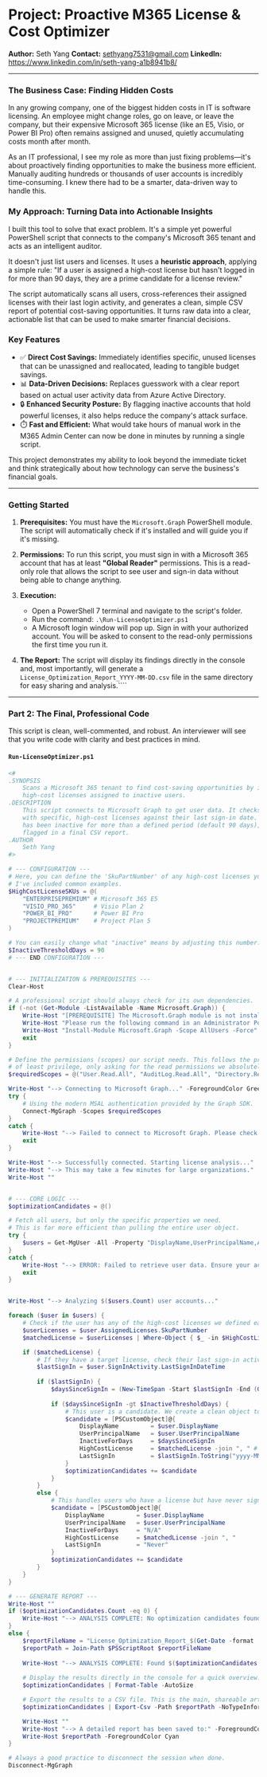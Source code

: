 # Project: Proactive M365 License & Cost Optimizer

**Author:** Seth Yang
**Contact:** sethyang7531@gmail.com
**LinkedIn:** https://www.linkedin.com/in/seth-yang-a1b8941b8/

---

### **The Business Case: Finding Hidden Costs**

In any growing company, one of the biggest hidden costs in IT is software licensing. An employee might change roles, go on leave, or leave the company, but their expensive Microsoft 365 license (like an E5, Visio, or Power BI Pro) often remains assigned and unused, quietly accumulating costs month after month.

As an IT professional, I see my role as more than just fixing problems—it's about proactively finding opportunities to make the business more efficient. Manually auditing hundreds or thousands of user accounts is incredibly time-consuming. I knew there had to be a smarter, data-driven way to handle this.

### My Approach: Turning Data into Actionable Insights

I built this tool to solve that exact problem. It's a simple yet powerful PowerShell script that connects to the company's Microsoft 365 tenant and acts as an intelligent auditor.

It doesn't just list users and licenses. It uses a **heuristic approach**, applying a simple rule: "If a user is assigned a high-cost license but hasn't logged in for more than 90 days, they are a prime candidate for a license review."

The script automatically scans all users, cross-references their assigned licenses with their last login activity, and generates a clean, simple CSV report of potential cost-saving opportunities. It turns raw data into a clear, actionable list that can be used to make smarter financial decisions.

### Key Features

*   ✅ **Direct Cost Savings:** Immediately identifies specific, unused licenses that can be unassigned and reallocated, leading to tangible budget savings.
*   📊 **Data-Driven Decisions:** Replaces guesswork with a clear report based on actual user activity data from Azure Active Directory.
*   🔒 **Enhanced Security Posture:** By flagging inactive accounts that hold powerful licenses, it also helps reduce the company's attack surface.
*   ⏱️ **Fast and Efficient:** What would take hours of manual work in the M365 Admin Center can now be done in minutes by running a single script.

This project demonstrates my ability to look beyond the immediate ticket and think strategically about how technology can serve the business's financial goals.

---

### **Getting Started**

1.  **Prerequisites:** You must have the `Microsoft.Graph` PowerShell module. The script will automatically check if it's installed and will guide you if it's missing.

2.  **Permissions:** To run this script, you must sign in with a Microsoft 365 account that has at least **"Global Reader"** permissions. This is a read-only role that allows the script to see user and sign-in data without being able to change anything.

3.  **Execution:**
    *   Open a PowerShell 7 terminal and navigate to the script's folder.
    *   Run the command: `.\Run-LicenseOptimizer.ps1`
    *   A Microsoft login window will pop up. Sign in with your authorized account. You will be asked to consent to the read-only permissions the first time you run it.

4.  **The Report:** The script will display its findings directly in the console and, most importantly, will generate a `License_Optimization_Report_YYYY-MM-DD.csv` file in the same directory for easy sharing and analysis.````

---

### **Part 2: The Final, Professional Code**

This script is clean, well-commented, and robust. An interviewer will see that you write code with clarity and best practices in mind.

#### **`Run-LicenseOptimizer.ps1`**

```powershell
<#
.SYNOPSIS
    Scans a Microsoft 365 tenant to find cost-saving opportunities by identifying
    high-cost licenses assigned to inactive users.
.DESCRIPTION
    This script connects to Microsoft Graph to get user data. It checks users
    with specific, high-cost licenses against their last sign-in date. If a user
    has been inactive for more than a defined period (default 90 days), they are
    flagged in a final CSV report.
.AUTHOR
    Seth Yang
#>

# --- CONFIGURATION ---
# Here, you can define the 'SkuPartNumber' of any high-cost licenses you want to track.
# I've included common examples.
$HighCostLicenseSKUs = @(
    "ENTERPRISEPREMIUM" # Microsoft 365 E5
    "VISIO_PRO_365"     # Visio Plan 2
    "POWER_BI_PRO"      # Power BI Pro
    "PROJECTPREMIUM"    # Project Plan 5
)

# You can easily change what "inactive" means by adjusting this number.
$InactiveThresholdDays = 90
# --- END CONFIGURATION ---


# --- INITIALIZATION & PREREQUISITES ---
Clear-Host

# A professional script should always check for its own dependencies.
if (-not (Get-Module -ListAvailable -Name Microsoft.Graph)) {
    Write-Host "[PREREQUISITE] The Microsoft.Graph module is not installed." -ForegroundColor Yellow
    Write-Host "Please run the following command in an Administrator PowerShell window:" -ForegroundColor Yellow
    Write-Host "Install-Module Microsoft.Graph -Scope AllUsers -Force" -ForegroundColor Cyan
    exit
}

# Define the permissions (scopes) our script needs. This follows the principle
# of least privilege, only asking for the read permissions we absolutely need.
$requiredScopes = @("User.Read.All", "AuditLog.Read.All", "Directory.Read.All")

Write-Host "--> Connecting to Microsoft Graph..." -ForegroundColor Green
try {
    # Using the modern MSAL authentication provided by the Graph SDK.
    Connect-MgGraph -Scopes $requiredScopes
}
catch {
    Write-Host "--> Failed to connect to Microsoft Graph. Please check your connection and permissions." -ForegroundColor Red
    exit
}

Write-Host "--> Successfully connected. Starting license analysis..."
Write-Host "--> This may take a few minutes for large organizations."
Write-Host ""


# --- CORE LOGIC ---
$optimizationCandidates = @()

# Fetch all users, but only the specific properties we need.
# This is far more efficient than pulling the entire user object.
try {
    $users = Get-MgUser -All -Property "DisplayName,UserPrincipalName,AssignedLicenses,SignInActivity"
}
catch {
    Write-Host "--> ERROR: Failed to retrieve user data. Ensure your account has Global Reader permissions." -ForegroundColor Red
    exit
}


Write-Host "--> Analyzing $($users.Count) user accounts..."

foreach ($user in $users) {
    # Check if the user has any of the high-cost licenses we defined earlier.
    $userLicenses = $user.AssignedLicenses.SkuPartNumber
    $matchedLicense = $userLicenses | Where-Object { $_ -in $HighCostLicenseSKUs }

    if ($matchedLicense) {
        # If they have a target license, check their last sign-in activity.
        $lastSignIn = $user.SignInActivity.LastSignInDateTime
        
        if ($lastSignIn) {
            $daysSinceSignIn = (New-TimeSpan -Start $lastSignIn -End (Get-Date)).Days
            
            if ($daysSinceSignIn -gt $InactiveThresholdDays) {
                # This user is a candidate. We create a clean object to store the data.
                $candidate = [PSCustomObject]@{
                    DisplayName         = $user.DisplayName
                    UserPrincipalName   = $user.UserPrincipalName
                    InactiveForDays     = $daysSinceSignIn
                    HighCostLicense     = $matchedLicense -join ", " # Handles users with multiple matches
                    LastSignIn          = $lastSignIn.ToString("yyyy-MM-dd")
                }
                $optimizationCandidates += $candidate
            }
        }
        else {
            # This handles users who have a license but have never signed in.
            $candidate = [PSCustomObject]@{
                DisplayName         = $user.DisplayName
                UserPrincipalName   = $user.UserPrincipalName
                InactiveForDays     = "N/A"
                HighCostLicense     = $matchedLicense -join ", "
                LastSignIn          = "Never"
            }
            $optimizationCandidates += $candidate
        }
    }
}

# --- GENERATE REPORT ---
Write-Host ""
if ($optimizationCandidates.Count -eq 0) {
    Write-Host "--> ANALYSIS COMPLETE: No optimization candidates found. All licensed users are active." -ForegroundColor Green
}
else {
    $reportFileName = "License_Optimization_Report_$(Get-Date -format 'yyyy-MM-dd').csv"
    $reportPath = Join-Path $PSScriptRoot $reportFileName
    
    Write-Host "--> ANALYSIS COMPLETE: Found $($optimizationCandidates.Count) potential cost-saving opportunities." -ForegroundColor Yellow
    
    # Display the results directly in the console for a quick overview.
    $optimizationCandidates | Format-Table -AutoSize

    # Export the results to a CSV file. This is the main, shareable artifact.
    $optimizationCandidates | Export-Csv -Path $reportPath -NoTypeInformation

    Write-Host ""
    Write-Host "--> A detailed report has been saved to:" -ForegroundColor Green
    Write-Host $reportPath -ForegroundColor Cyan
}

# Always a good practice to disconnect the session when done.
Disconnect-MgGraph
```
